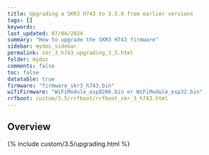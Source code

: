 ```yaml
---
title: Upgrading a SKR3 H743 to 3.5.0 from earlier versions
tags: []
keywords: 
last_updated: 07/04/2024
summary: "How to upgrade the SKR3 H743 firmware"
sidebar: mydoc_sidebar
permalink: skr_3_h743_upgrading_3_5.html
folder: mydoc
comments: false
toc: false
datatable: true
firmware: "firmware_skr3_h743.bin"
wifiFirmware: "WiFiModule_esp8266.bin or WiFiModule_esp32.bin"
rrfboot: custom/3.5/rrfboot/rrfboot_skr_3_h743.html
---
```


## Overview

{% include custom/3.5/upgrading.html %}
